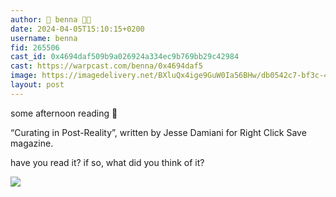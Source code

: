```yaml
---
author: 🎀 benna 🎀🎩
date: 2024-04-05T15:10:15+0200
username: benna
fid: 265506
cast_id: 0x4694daf509b9a026924a334ec9b769bb29c42984
cast: https://warpcast.com/benna/0x4694daf5
image: https://imagedelivery.net/BXluQx4ige9GuW0Ia56BHw/db0542c7-bf3c-4608-8975-79ce83781900/original
layout: post
---
```

some afternoon reading 📖   
  
“Curating in Post-Reality”, written by Jesse Damiani for Right Click Save magazine.  
  
have you read it? if so, what did you think of it?  

![](https://imagedelivery.net/BXluQx4ige9GuW0Ia56BHw/db0542c7-bf3c-4608-8975-79ce83781900/original)